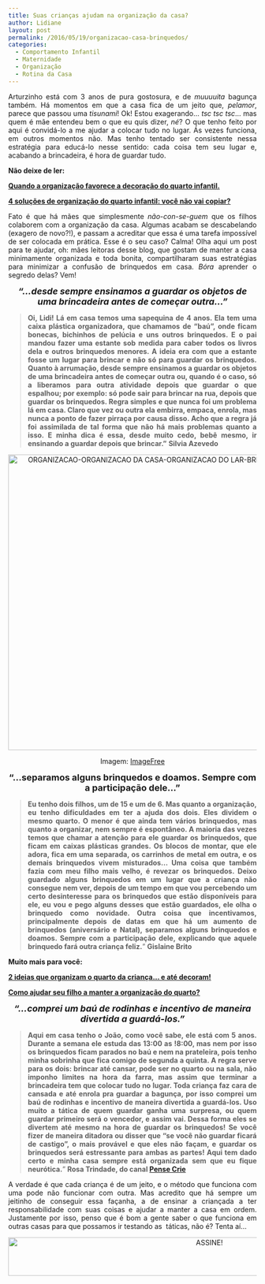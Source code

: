 ```yaml
---
title: Suas crianças ajudam na organização da casa?
author: Lidiane
layout: post
permalink: /2016/05/19/organizacao-casa-brinquedos/
categories:
  - Comportamento Infantil
  - Maternidade
  - Organização
  - Rotina da Casa
---
```

<p align="justify">
  Arturzinho está com 3 anos de pura gostosura, e de <em>muuuuita</em> bagunça também. Há momentos em que a casa fica de um jeito que, <em>pelamor</em>, parece que passou uma <em>tisunami</em>! Ok! Estou exagerando… <em>tsc tsc tsc</em>… mas quem é mãe entendeu bem o que eu quis dizer, <em>né</em>? O que tenho feito por aqui é convidá-lo a me ajudar a colocar tudo no lugar. Ás vezes funciona, em outros momentos não. Mas tenho tentado ser consistente nessa estratégia para educá-lo nesse sentido: cada coisa tem seu lugar e, acabando a brincadeira, é hora de guardar tudo.
</p>

<p align="justify">
  <strong>Não deixe de ler:</strong>
</p>

<p align="justify">
  <a href="http://www.bichafemea.com/2012/07/25/organizacao-quarto-infantil/" target="_blank" rel="noopener noreferrer"><strong>Quando a organização favorece a decoração do quarto infantil.</strong></a>
</p>

<p align="justify">
  <a href="http://www.decoracaodacasa.com/organizacao-quarto-infantil-2/" target="_blank" rel="noopener noreferrer"><strong>4 soluções de organização do quarto infantil: você não vai copiar?</strong></a>
</p>

<p align="justify">
  Fato é que há mães que simplesmente <em>não-con-se-guem</em> que os filhos colaborem com a organização da casa. Algumas acabam se descabelando (exagero de novo?!), e passam a acreditar que essa é uma tarefa impossível de ser colocada em prática. Esse é o seu caso? Calma! Olha aqui um post para te ajudar, oh: mães leitoras desse blog, que gostam de manter a casa minimamente organizada e toda bonita, compartilharam suas estratégias para minimizar a confusão de brinquedos em casa. <em>Bóra</em> aprender o segredo delas? Vem!
</p>

<p align="center">
  <strong><em><span style="font-size: large;">“…desde sempre ensinamos a guardar os objetos de uma brincadeira antes de começar outra…”</span></em></strong>
</p>

> <p align="justify">
>   <strong>Oi, Lidi! Lá em casa temos uma sapequina de 4 anos. Ela tem uma caixa plástica organizadora, que chamamos de &#8220;baú&#8221;, onde ficam bonecas, bichinhos de pelúcia e uns outros brinquedos. E o pai mandou fazer uma estante sob medida para caber todos os livros dela e outros brinquedos menores. A ideia era com que a estante fosse um lugar para brincar e não só para guardar os brinquedos. Quanto à arrumação, desde sempre ensinamos a guardar os objetos de uma brincadeira antes de começar outra ou, quando é o caso, só a liberamos para outra atividade depois que guardar o que espalhou; por exemplo: só pode sair para brincar na rua, depois que guardar os brinquedos. Regra simples e que nunca foi um problema lá em casa. Claro que vez ou outra ela embirra, empaca, enrola, mas nunca a ponto de fazer pirraça por causa disso. Acho que a regra já foi assimilada de tal forma que não há mais problemas quanto a isso. E minha dica é essa, desde muito cedo, bebê mesmo, ir ensinando a guardar depois que brincar.”</strong> <strong>Silvia Azevedo</strong>
> </p>

<p align="center">
  <img class="alignnone size-full wp-image-12546" src="https://www.trololodemulher.com.br/2016/05/ORGANIZACAO-ORGANIZACAO-DA-CASA-ORGANIZACAO-DO-LAR-BRINQUEDOS.jpg" alt="ORGANIZACAO-ORGANIZACAO DA CASA-ORGANIZACAO DO LAR-BRINQUEDOS" width="600" height="600" />
</p>

<p align="center">
  Imagem: <a href="http://www.freeimages.com/" target="_blank" rel="noopener noreferrer">ImageFree</a>
</p>

<p align="center">
  <strong><span style="font-size: large;">“…separamos alguns brinquedos e doamos. Sempre com a participação dele…”</span></strong>
</p>

> <p align="justify">
>   <strong>Eu tenho dois filhos, um de 15 e um de 6. Mas quanto a organização, eu tenho dificuldades em ter a ajuda dos dois. Eles dividem o mesmo quarto. O menor é que ainda tem vários brinquedos, mas quanto a organizar, nem sempre é espontâneo. A maioria das vezes temos que chamar a atenção para ele guardar os brinquedos, que ficam em caixas plásticas grandes. Os blocos de montar, que ele adora, fica em uma separada, os carrinhos de metal em outra, e os demais brinquedos vivem misturados&#8230; Uma coisa que também fazia com meu filho mais velho, é revezar os brinquedos. Deixo guardado alguns brinquedos em um lugar que a criança não consegue nem ver, depois de um tempo em que vou percebendo um certo desinteresse para os brinquedos que estão disponíveis para ele, eu vou e pego alguns desses que estão guardados, ele olha o brinquedo como novidade. Outra coisa que incentivamos, principalmente depois de datas em que há um aumento de brinquedos (aniversário e Natal), separamos alguns brinquedos e doamos. Sempre com a participação dele, explicando que aquele brinquedo fará outra criança feliz.</strong>” <strong>Gislaine Brito</strong>
> </p>

<p align="justify">
  <strong>Muito mais para você:</strong>
</p>

<p align="justify">
  <a href="http://www.decoracaodacasa.com/organizacao-quarto-da-crianca/" target="_blank" rel="noopener noreferrer"><strong>2 ideias que organizam o quarto da criança… e até decoram!</strong></a>
</p>

<p align="justify">
  <a href="http://www.decoracaodacasa.com/organizacao-quarto-infantil/" target="_blank" rel="noopener noreferrer"><strong>Como ajudar seu filho a manter a organização do quarto?</strong></a>
</p>

<p align="center">
  <strong><em><span style="font-size: large;">“…comprei um baú de rodinhas e incentivo de maneira divertida a guardá-los.”</span></em></strong>
</p>

> <p align="justify">
>   <strong>Aqui em casa tenho o João, como você sabe, ele está com 5 anos. Durante a semana ele estuda das 13:00 as !8:00, mas nem por isso os brinquedos ficam parados no baú e nem na prateleira, pois tenho minha sobrinha que fica comigo de segunda a quinta. A regra serve para os dois: brincar até cansar, pode ser no quarto ou na sala, não imponho limites na hora da farra, mas assim que terminar a brincadeira tem que colocar tudo no lugar. Toda criança faz cara de cansada e até enrola pra guardar a bagunça, por isso comprei um baú de rodinhas e incentivo de maneira divertida a guardá-los. Uso muito a tática de quem guardar ganha uma surpresa, ou quem guardar primeiro será o vencedor, e assim vai. Dessa forma eles se divertem até mesmo na hora de guardar os brinquedos! Se você fizer de maneira ditadora ou disser que &#8220;se você não guardar ficará de castigo&#8221;, o mais provável e que eles não façam, e guardar os brinquedos será estressante para ambas as partes! Aqui tem dado certo e minha casa sempre está organizada sem que eu fique neurótica.</strong>” <strong>Rosa Trindade, do canal </strong><a href="https://www.youtube.com/user/pscrie" target="_blank" rel="noopener noreferrer"><strong>Pense Crie</strong></a>
> </p>

<p align="justify">
  A verdade é que cada criança é de um jeito, e o método que funciona com uma pode não funcionar com outra. Mas acredito que há sempre um jeitinho de conseguir essa façanha, a de ensinar a criançada a ter responsabilidade com suas coisas e ajudar a manter a casa em ordem. Justamente por isso, penso que é bom a gente saber o que funciona em outras casas para que possamos ir testando as  táticas, não é? Tenta aí…
</p>

<p align="center">
  <a href="http://feedburner.google.com/fb/a/mailverify?uri=blogBichaFemea&loc=en_US" target="_blank" rel="noopener noreferrer"><img class="alignnone size-full wp-image-10439" src="https://www.trololodemulher.com.br/2014/09/ASSINE.png" alt="ASSINE!" width="800" height="78" /></a>
</p>

<p align="justify">